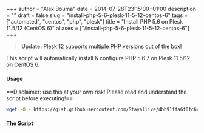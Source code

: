 +++
author = "Alex Bouma"
date = 2014-07-28T23:15:00+01:00
description = ""
draft = false
slug = "install-php-5-6-plesk-11-5-12-centos-6"
tags = ["automated", "centos", "php", "plesk"]
title = "Install PHP 5.6 on Plesk 11.5/12 (CentOS 6)"
aliases = ["/install-php-5-6-plesk-11-5-12-centos-6"]
+++

> **Update:** [Plesk 12 supports multiple PHP versions out of the box!](https://alex.bouma.me/finally-plesk-12-supports-multiple-php-versions-out-of-the-box/)

This script will automatically install & configure PHP 5.6.7 on Plesk 11.5/12 on CentOS 6.

#### Usage

==Disclaimer: use this at your own risk! Please read and understand the script before executing!==

```bash
wget -O - https://gist.githubusercontent.com/Stayallive/dbb91ffa6f0fc6ca6ac3/raw/883aa7c296130ccafc6b71e57df3602ee2a7b675/install.sh | bash
```

#### The Script

<script src="https://gist.github.com/Stayallive/dbb91ffa6f0fc6ca6ac3.js"></script>
